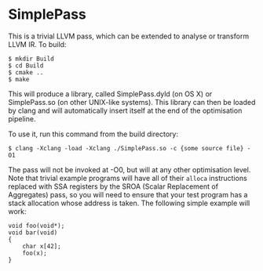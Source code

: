 SimplePass
==========

This is a trivial LLVM pass, which can be extended to analyse or transform LLVM
IR.  To build:

	$ mkdir Build
	$ cd Build
	$ cmake ..
	$ make

This will produce a library, called SimplePass.dyld (on OS X) or SimplePass.so
(on other UNIX-like systems).  This library can then be loaded by clang and
will automatically insert itself at the end of the optimisation pipeline.

To use it, run this command from the build directory:

	$ clang -Xclang -load -Xclang ./SimplePass.so -c {some source file} -O1

The pass will not be invoked at -O0, but will at any other optimisation level.
Note that trivial example programs will have all of their `alloca` instructions replaced with SSA registers by the SROA (Scalar Replacement of Aggregates) pass, so you will need to ensure that your test program has a stack allocation whose address is taken.
The following simple example will work:

	void foo(void*);
	void bar(void)
	{
		char x[42];
		foo(x);
	}

